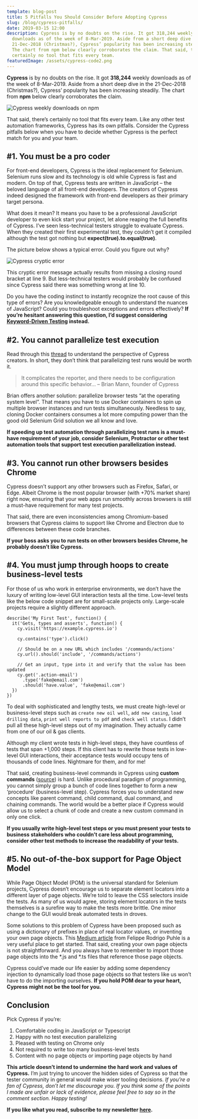 ```yaml
---
template: blog-post
title: 5 Pitfalls You Should Consider Before Adopting Cypress
slug: /blog/cypress-pitfalls/
date: 2019-03-15 12:00
description: Cypress is by no doubts on the rise. It got 318,244 weekly
  downloads as of the week of 8-Mar-2019. Aside from a short deep dive in the
  21-Dec-2018 (Christmas?), Cypress’ popularity has been increasing steadily.
  The chart from npm below clearly corroborates the claim. That said, there’s
  certainly no tool that fits every team.
featuredImage: /assets/cypress-code2.png
---
```

**Cypress** is by no doubts on the rise. It got **318,244** weekly downloads as of the week of 8-Mar-2019. Aside from a short deep dive in the 21-Dec-2018 (Christmas?), Cypress’ popularity has been increasing steadily. The chart from **npm** below clearly corroborates the claim.

![Cypress weekly downloads on npm](/assets/cypress-npm.png "Cypress weekly downloads on npm")

That said, there’s certainly no tool that fits every team. Like any other test automation frameworks, Cypress has its own pitfalls. Consider the Cypress pitfalls below when you have to decide whether Cypress is the perfect match for you and your team.

## \#1. You must be a pro coder

For front-end developers, Cypress is the ideal replacement for Selenium. Selenium runs slow and its technology is old while Cypress is fast and modern. On top of that, Cypress tests are written in JavaScript – the beloved language of all front-end developers. The creators of Cypress indeed designed the framework with front-end developers as their primary target persona.

What does it mean? It means you have to be a professional JavaScript developer to even kick start your project, let alone reaping the full benefits of Cypress. I’ve seen less-technical testers struggle to evaluate Cypress. When they created their first experimental test, they couldn’t get it compiled although the test got nothing but **expect(true).to.equal(true)**.

The picture below shows a typical error. Could you figure out why?

![Cypress cryptic error](/assets/cypress-error.png "Cypress cryptic error")

This cryptic error message actually results from missing a closing round bracket at line 9. But less-technical testers would probably be confused since Cypress said there was something wrong at line 10.

Do you have the coding instinct to instantly recognize the root cause of this type of errors? Are you knowledgeable enough to understand the nuances of JavaScript? Could you troubleshoot exceptions and errors effectively? **If you’re hesitant answering this question, I’d suggest considering [Keyword-Driven Testing](https://en.wikipedia.org/wiki/Keyword-driven_testing) instead.**

## \#2. You cannot parallelize test execution

Read through this [thread](https://github.com/cypress-io/cypress/issues/64) to understand the perspective of Cypress creators. In short, they don’t think that parallelizing test runs would be worth it.

> It complicates the reporter, and there needs to be configuration around this specific behavior… – Brian Mann, founder of Cypress

Brian offers another solution: parallelize browser tests “at the operating system level”. That means you have to use Docker containers to spin up multiple browser instances and run tests simultaneously. Needless to say, cloning Docker containers consumes a lot more computing power than the good old Selenium Grid solution we all know and love.

**If speeding up test automation through parallelizing test runs is a must-have requirement of your job, consider Selenium, Protractor or other test automation tools that support test execution parallelization instead.**

## \#3. You cannot run other browsers besides Chrome

Cypress doesn’t support any other browsers such as Firefox, Safari, or Edge. Albeit Chrome is the most popular browser (with +70% market share) right now, ensuring that your web apps run smoothly across browsers is still a must-have requirement for many test projects.

That said, there are even inconsistencies among Chromium-based browsers that Cypress claims to support like Chrome and Electron due to differences between these code branches.

**If your boss asks you to run tests on other browsers besides Chrome, he probably doesn’t like Cypress.**

## \#4. You must jump through hoops to create business-level tests

For those of us who work in enterprise environments, we don’t have the luxury of writing low-level GUI interaction tests all the time. Low-level tests like the below code snippet are for small-scale projects only. Large-scale projects require a slightly different approach.

```
describe('My First Test', function() {
  it('Gets, types and asserts', function() {
    cy.visit('https://example.cypress.io')

    cy.contains('type').click()

    // Should be on a new URL which includes '/commands/actions'
    cy.url().should('include', '/commands/actions')

    // Get an input, type into it and verify that the value has been updated
    cy.get('.action-email')
      .type('fake@email.com')
      .should('have.value', 'fake@email.com')
  })
})
```

<!--StartFragment-->

To deal with sophisticated and lengthy tests, we must create high-level or business-level steps such as `create new oil well`, `add new casing`, `load drilling data`, `print well reports to pdf` and `check well status`. I didn’t pull all these high-level steps out of my imagination. They actually came from one of our oil & gas clients.

Although my client wrote tests in high-level steps, they have countless of tests that span +1,000 steps. If this client has to rewrite those tests in low-level GUI interactions, their acceptance tests would occupy tens of thousands of code lines. Nightmare for them, and for me!

That said, creating business-level commands in Cypress using **custom commands** ([source](https://docs.cypress.io/api/cypress-api/custom-commands.html)) is hard. Unlike procedural paradigm of programming, you cannot simply group a bunch of code lines together to form a new ‘procedure’ (business-level step). Cypress forces you to understand new concepts like parent command, child command, dual command, and chaining commands. The world would be a better place if Cypress would allow us to select a chunk of code and create a new custom command in only one click.

**If you usually write high-level test steps or you must present your tests to business stakeholders who couldn’t care less about programming, consider other test methods to increase the readability of your tests.**

## \#5. No out-of-the-box support for Page Object Model

While Page Object Model (POM) is the universal standard for Selenium projects, Cypress doesn’t encourage us to separate element locators into a different layer of page objects. We’re told to leave the CSS selectors inside the tests. As many of us would agree, storing element locators in the tests themselves is a surefire way to make the tests more brittle. One minor change to the GUI would break automated tests in droves.

Some solutions to this problem of Cypress have been proposed such as using a dictionary of prefixes in place of real locator values, or inventing your own page objects. This [Medium article](https://medium.com/reactbrasil/deep-diving-pageobject-pattern-and-using-it-with-cypress-e60b9d7d0d91) from Felippe Rodrigo Puhle is a very useful place to get started. That said, creating your own page objects is not straightforward. And you always have to remember to import those page objects into the \*.js and \*.ts files that reference those page objects.

Cypress could’ve made our life easier by adding some dependency injection to dynamically load those page objects so that testers like us won’t have to do the importing ourselves. **If you hold POM dear to your heart, Cypress might not be the tool for you.**

## Conclusion

Pick Cypress if you’re:

1. Comfortable coding in JavaScript or Typescript
2. Happy with no test execution parallelizing
3. Pleased with testing on Chrome only
4. Not required to write too many business-level tests
5. Content with no page objects or importing page objects by hand

**This article doesn’t intend to undermine the hard work and values of Cypress.** I’m just trying to uncover the hidden sides of Cypress so that the tester community in general would make wiser tooling decisions. *If you’re a fan of Cypress, don’t let me discourage you. If you think some of the points I made are unfair or lack of evidence, please feel free to say so in the comment section. Happy testing!*

**If you like what you read, subscribe to my newsletter [here](https://thucldnguyen.com/newsletter-subscription/).**